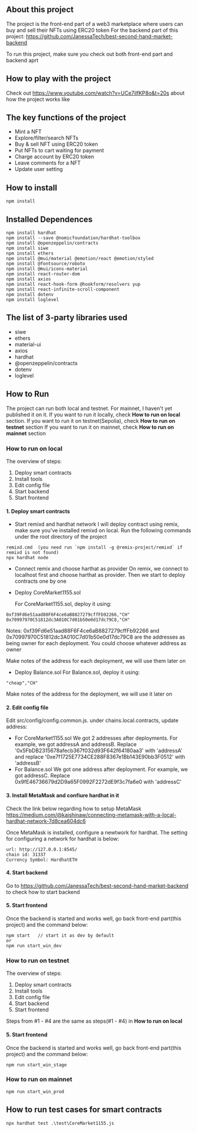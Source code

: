 ## About this project

The project is the front-end part of a web3 marketplace where users can buy and sell their NFTs using ERC20 token
For the backend part of this project: https://github.com/JanessaTech/best-second-hand-market-backend

To run this project, make sure you check out both front-end part and backend aprt

## How to play with the project

Check out https://www.youtube.com/watch?v=UCe7ilfKP8o&t=20s about how the project works like

## The key functions of the project

- Mint a NFT
- Explore/filter/search NFTs
- Buy & sell NFT using ERC20 token
- Put NFTs to cart waiting for payment
- Charge account by ERC20 token
- Leave comments for a NFT
- Update user setting

## How to install

```
npm install
```

## Installed Dependences

```
npm install hardhat
npm install --save @nomicfoundation/hardhat-toolbox
npm install @openzeppelin/contracts
npm install siwe
npm install ethers
npm install @mui/material @emotion/react @emotion/styled
npm install @fontsource/roboto
npm install @mui/icons-material
npm install react-router-dom
npm install axios
npm install react-hook-form @hookform/resolvers yup
npm install react-infinite-scroll-component
npm install dotenv
npm install loglevel
```

## The list of 3-party libraries used

- siwe
- ethers
- material-ui
- axios
- hardhat
- @openzeppelin/contracts
- dotenv
- loglevel

## How to Run

The project can run both local and testnet. For mainnet, I haven't yet published it on it.
If you want to run it locally, check **How to run on local** section.
If you want to run it on testnet(Sepolia), check **How to run on testnet** section
If you want to run it on mainnet, check **How to run on mainnet** section

### How to run on local

The overview of steps:

1. Deploy smart contracts
2. Install tools
3. Edit config file
4. Start backend
5. Start frontend

#### 1. Deploy smart contracts

- Start remixd and hardhat network
  I will deploy contract using remix, make sure you've installed remixd on local.
  Run the following commands under the root directory of the project

```
remixd.cmd  (you need run `npm install -g @remix-project/remixd` if remixd is not found)
npx hardhat node
```

- Connect remix and choose harthat as provider
  On remix, we connect to localhost first and choose harthat as provider. Then we start to deploy contracts one by one

- Deploy CoreMarket1155.sol

  For CoreMarket1155.sol, deploy it using:

```
0xf39Fd6e51aad88F6F4ce6aB8827279cffFb92266,"CH"
0x70997970C51812dc3A010C7d01b50e0d17dc79C8,"CH"
```

Notes: 0xf39Fd6e51aad88F6F4ce6aB8827279cffFb92266 and 0x70997970C51812dc3A010C7d01b50e0d17dc79C8 are the addresses as being owner for each deployment. You could choose whatever address as owner

Make notes of the address for each deployment, we will use them later on

- Deploy Balance.sol
  For Balance.sol, deploy it using:

```
"cheap","CH"
```

Make notes of the address for the deployment, we will use it later on

#### 2. Edit config file

Edit src/config/config.common.js. under chains.local.contracts, update address:

- For CoreMarket1155.sol
  We got 2 addresses after deployments. For example, we got addressA and addressB.
  Replace '0x5FbDB2315678afecb367f032d93F642f64180aa3' with 'addressA'
  and replace '0xe7f1725E7734CE288F8367e1Bb143E90bb3F0512' with 'addressB'
- For Balance.sol
  We got one address after deployment. For example, we got addressC.
  Replace 0x9fE46736679d2D9a65F0992F2272dE9f3c7fa6e0 with 'addressC'

#### 3. Install MetaMask and confiure hardhat in it

Check the link below regarding how to setup MetaMask
https://medium.com/@kaishinaw/connecting-metamask-with-a-local-hardhat-network-7d8cea604dc6

Once MetaMask is installed, configure a newtwork for hardhat. The setting for configuring a network for hardhat is below:

```
url: http://127.0.0.1:8545/
chain id: 31337
Currency Symbol: HardhatETH
```

#### 4. Start backend

Go to https://github.com/JanessaTech/best-second-hand-market-backend to check how to start backend

#### 5. Start frontend

Once the backend is started and works well, go back front-end part(this project) and the command below:

```
npm start   // start it as dev by default
or
npm run start_win_dev
```

### How to run on testnet

The overview of steps:

1. Deploy smart contracts
2. Install tools
3. Edit config file
4. Start backend
5. Start frontend

Steps from #1 - #4 are the same as steps(#1 - #4) in **How to run on local**

#### 5. Start frontend

Once the backend is started and works well, go back front-end part(this project) and the command below:

```
npm run start_win_stage
```

### How to run on mainnet

```
npm run start_win_prod
```

## How to run test cases for smart contracts

```
npx hardhat test .\test\CoreMarket1155.js
```
